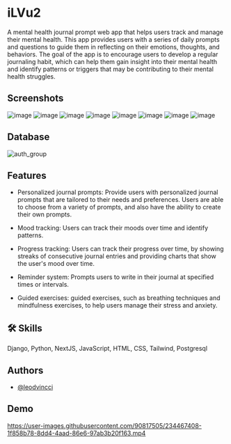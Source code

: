 
# iLVu2
A mental health journal prompt web app that helps users track and manage their mental health. This app provides users with a series of daily prompts and questions to guide them in reflecting on their emotions, thoughts, and behaviors. The goal of the app is to encourage users to develop a regular journaling habit, which can help them gain insight into their mental health and identify patterns or triggers that may be contributing to their mental health struggles.


## Screenshots

![image](https://user-images.githubusercontent.com/90817505/234482401-b6f68879-c3a9-4042-98ce-b70b99754ddd.png)
![image](https://user-images.githubusercontent.com/90817505/234750528-2c94b1ed-6ea6-4e1e-a901-efc4c163a3f2.png)
![image](https://user-images.githubusercontent.com/90817505/234750640-992fba1e-7fe5-4871-af13-1a15ad7f15ca.png)
![image](https://user-images.githubusercontent.com/90817505/234753858-1b17589d-9820-414c-85d5-6d5a98947fce.png)
![image](https://user-images.githubusercontent.com/90817505/234754245-11b47f18-6b3e-4162-ae28-da35461f92e3.png)
![image](https://user-images.githubusercontent.com/90817505/234750849-35d2acb9-c919-40d0-bf30-9ed83231f24a.png)
![image](https://user-images.githubusercontent.com/90817505/234750941-a8485047-885b-42cb-a8e4-1bc276da3e49.png)
![image](https://user-images.githubusercontent.com/90817505/234751244-7d8df7d8-b133-4e8e-afdc-d9622051eaae.png)

## Database
![auth_group](https://user-images.githubusercontent.com/90817505/235004285-a01331b7-0c6d-4416-b2de-67e45cf5ff56.png)



## Features

- Personalized journal prompts: Provide users with personalized journal prompts that are tailored to their needs and preferences. Users are able to choose from a variety of prompts, and also have the ability to create their own prompts.

- Mood tracking: Users can track their moods over time and identify patterns.

- Progress tracking: Users can track their progress over time, by showing streaks of consecutive journal entries and providing charts that show the user's mood over time.

- Reminder system: Prompts users to write in their journal at specified times or intervals.

- Guided exercises: guided exercises, such as breathing techniques and mindfulness exercises, to help users manage their stress and anxiety.

## 🛠 Skills
Django, Python, NextJS, JavaScript, HTML, CSS, Tailwind, Postgresql


## Authors

- [@leodvincci](https://www.github.com/leodvincci)


## Demo


https://user-images.githubusercontent.com/90817505/234467408-1f858b78-8dd4-4aad-86e6-97ab3b20f163.mp4


